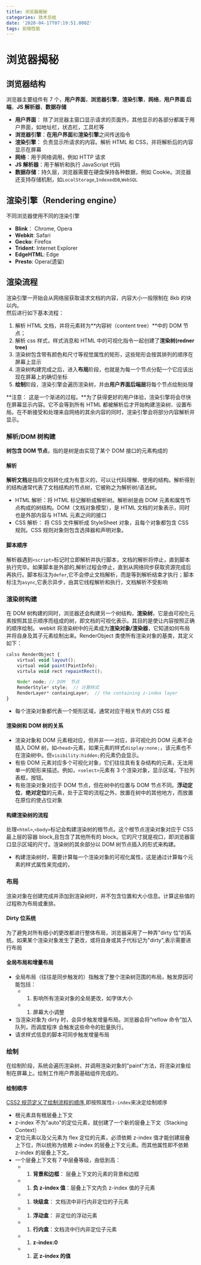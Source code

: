 ```yaml
---
title: 浏览器揭秘
categories: 技术总结
date: '2020-04-17T07:19:51.000Z'
tags: 前端性能
---
```


# 浏览器揭秘

## 浏览器结构

浏览器主要组件有 7 个，**用户界面**，**浏览器引擎**，**渲染引擎**，**网络**，**用户界面 后端**，**JS 解析器**，**数据存储**

* **用户界面**： 除了浏览器主窗口显示请求的页面外，其他显示的各部分都属于用户界面，如地址栏，状态栏，工具栏等
* **浏览器引擎**：**在用户界面**和**渲染引擎**之间传送指令
* **渲染引擎**： 负责显示所请求的内容。解析 HTML 和 CSS，并将解析后的内容显示在屏幕
* **网络**：用于网络调用，例如 HTTP 请求
* **JS 解析器**：用于解析和执行 JavaScript 代码
* **数据存储**：持久层，浏览器需要在硬盘保持各种数据，例如 Cookie。浏览器还支持存储机制，如`LocalStorage`,`IndexedDB`,`WebSQL`

## 渲染引擎（Rendering engine）

不同浏览器使用不同的渲染引擎

* **Blink**： Chrome, Opera
* **Webkit**: Safari
* **Gecko**: Firefox
* **Trident**: Internet Explorer
* **EdgeHTML**: Edge
* **Presto**: Opera\(遗留\)

## 渲染流程

渲染引擎一开始会从网络层获取请求文档的内容，内容大小一般限制在 8kb 的块以内。  
然后进行如下基本流程： 

1. 解析 HTML 文档，并将元素转为**内容树（content tree）**中的 DOM 节点；
2. 解析 css 样式，样式消息和 HTML 中的可视化指令一起创建了**渲染树\(redner tree\)**
3. 渲染树包含带有颜色和尺寸等视觉属性的矩形，这些矩形会按其排列的顺序在屏幕上显示
4. 渲染树构建完成之后，进入**布局**阶段，也就是为每一个节点分配一个它应该出现在屏幕上的确切坐标
5. **绘制**阶段，渲染引擎会遍历渲染树，并由**用户界面后端层**将每个节点绘制处理

**注意： 这是一个渐进的过程。**为了获得更好的用户体验，渲染引擎将会尽快在屏幕显示内容。它不会等到所有 HTML 都被解析后才开始构建渲染树、设置布局。在不断接受和处理来自网络的其余内容的同时，渲染引擎会将部分内容解析并显示。 

### 解析/DOM 树构建

**树包含 DOM 节点**，指的是树是由实现了某个 DOM 接口的元素构成的

#### 解析

**解析文档**是指将文档转化成为有意义的，可以让代码理解、使用的结构。解析得到的结构通常代表了文档结构的节点树，它被称之为解析树/语法树。

* HTML 解析：将 HTML 标记解析成解析树。解析树是由 DOM 元素和属性节点构成的树结构。DOM（文档对象模型），是 HTML 文档的对象表示，同时也是外部内容与 HTML 元素之间的接口
* CSS 解析： 将 CSS 文件解析成 StyleSheet 对象，且每个对象都包含 CSS 规则。CSS 规则对象则包含选择器和声明对象。

#### 脚本顺序

解析器遇到`<script>`标记时立即解析并执行脚本，文档的解析将停止，直到脚本执行完毕。如果脚本是外部的,解析过程会停止，直到从网络同步获取资源完成后再执行。脚本标注为`defer`,它不会停止文档解析，而是等到解析结束才执行；脚本标注为`async`,它表示异步，由其它线程解析和执行，文档解析不受影响 

### 渲染树构建

在 DOM 树构建的同时，浏览器还会构建另一个树结构，**渲染树**，它是由可视化元素按照其显示顺序而组成的树，即文档的可视化表示。其目的是使让内容按照正确的顺序绘制。 webkit 将渲染树中的元素成为**渲染对象/渲染器**，它知道如何布局并将自身及其子元素绘制出来。RenderObject 类使所有渲染对象的基类，其定义如下：

```javascript
calss RenderObject {
    virtual void layout();
    virtual void paint(PaintInfo);
    virtula void rect repaintRect();

    Node* node; // DOM  节点
    RenderStyle* style;  // 计算样式
    RenderLayer* containgLayer;  // the containing z-index layer
}
```

* 每个渲染对象都代表一个矩形区域，通常对应于相关节点的 CSS 框

#### 渲染树和 DOM 树的关系

* 渲染对象和 DOM 元素相对应，但并非一一对应，非可视化的 DOM 元素不会插入 DOM 树，如`<head>`元素，如果元素的样式`display:none;`，该元素也不在渲染树中。但`visibility:hidden;`的元素仍会显示。
* 有些 DOM 元素对应多个可视化对象，它们往往具有复杂结构的元素，无法用单一的矩形来描述。例如，`<select>`元素有 3 个渲染对象，显示区域，下拉列表框，按钮。
* 有些渲染对象对应于 DOM 节点，但在树中的位置与 DOM 节点不同。**浮动定位**，**绝对定位**的元素，处于正常的流程之外，放置在树中的其他地方，而放置在原位的使占位对象

#### 构建渲染树的流程

处理`<html>`,`<body>`标记会构建渲染树的根节点。这个根节点渲染对象对应于 CSS 最上层的容器 block,且包含了其他所有的 block。它的尺寸就是视口，即浏览器窗口显示区域的尺寸。渲染树的其余部分以 DOM 树节点插入的形式来构建。

* 构建渲染树时，需要计算每一个渲染对象的可视化属性，这是通过计算每个元素的样式属性来完成的，

### 布局

渲染对象在创建完成并添加到渲染树时，并不包含位置和大小信息。计算这些值的过程称为布局或重排。

#### Dirty 位系统

为了避免对所有细小的更改都进行整体布局，浏览器采用了一种弄"dirty 位"的系统。如果某个渲染对象发生了更改，或将自身或其子代标记为"dirty",表示需要进行布局

#### 全局布局和增量布局

* 全局布局（往往是同步触发的）指触发了整个渲染树范围的布局，触发原因可能包括：
  * 1. 影响所有渲染对象的全局更改，如字体大小
  * 1. 屏幕大小调整
* 当渲染对象为 dirty 时，会异步触发增量布局。浏览器会将“reflow 命令”加入队列，而调度程序 会触发这些命令的批量执行。
* 请求样式信息的脚本可同步触发增量布局

### 绘制

在绘制阶段，系统会遍历渲染树，并调用渲染对象的"paint"方法，将渲染对象绘制在屏幕上。绘制工作用户界面基础组件完成的。

#### 绘制顺序

[CSS2 规范定义了绘制流程的顺序](https://www.w3.org/TR/CSS21/zindex.html),即按照属性`z-index`来决定绘制顺序

* 根元素具有根层叠上下文
* z-index 不为"auto"的定位元素，就创建了一个新的层叠上下文（Stacking Context）
* 定位元素以及父元素为 flex 定位的元素，必须依赖 z-index 值才能创建层叠上下位，所以统称为依赖 z-index 的层叠上下文元素。而其他属性即不依赖 z-index 的层叠上下文。
* 一个层叠上下文有 7 中层叠等级，由低到高：
  * 1. **背景和边框**： 层叠上下文的元素的背景和边框
  * 1. **负 z-index 值**：层叠上下文内负 z-index 值的子元素
  * 1. **块级盒**： 文档流中非行内非定位的子元素
  * 1. **浮动盒**： 非定位的浮动元素
  * 1. **行内盒**：文档流中行内非定位子元素
  * 1. **z-index:0**
  * 1. **正 z-index 的值**



